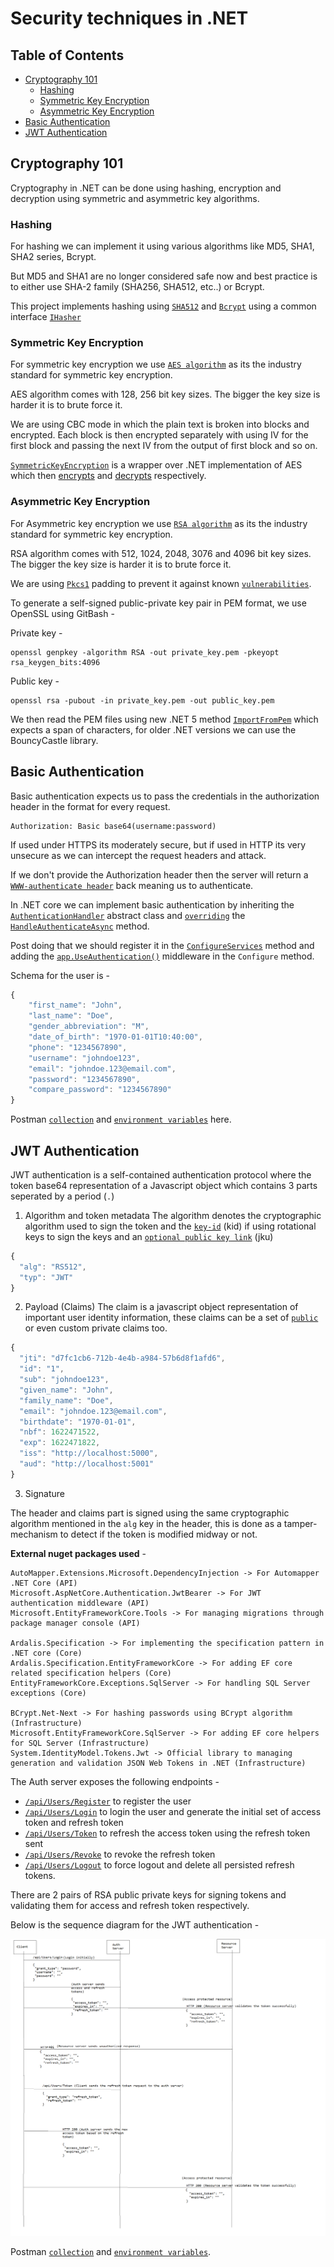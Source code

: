 # Security techniques in .NET

## Table of Contents  
- [Cryptography 101](#cryptography-101)
    - [Hashing](#hashing)
    - [Symmetric Key Encryption](#symmetric-key-encryption)
    - [Asymmetric Key Encryption](#Asymmetric-key-encryption)
- [Basic Authentication](#basic-authentication)
- [JWT Authentication](#jwt-authentication)

## Cryptography 101

Cryptography in .NET can be done using hashing, encryption and decryption using symmetric and asymmetric key algorithms.

### **Hashing**

For hashing we can implement it using various algorithms like MD5, SHA1, SHA2 series, Bcrypt.

But MD5 and SHA1 are no longer considered safe now and best practice is to either use SHA-2 family (SHA256, SHA512, etc..) or Bcrypt.

This project implements hashing using [`SHA512`](./Hashing/Hashing/Models/ShaHasher.cs#L14-L25) and [`Bcrypt`](./Hashing/Hashing/Models/BcryptHasher.cs#L7-L13) using a common interface [`IHasher`](./Hashing/Hashing/Interfaces/IHasher.cs)

### **Symmetric Key Encryption**

For symmetric key encryption we use [`AES algorithm`](https://en.wikipedia.org/wiki/Advanced_Encryption_Standard) as its the industry standard for symmetric key encryption.

AES algorithm comes with 128, 256 bit key sizes. The bigger the key size is harder it is to brute force it.

We are using CBC mode in which the plain text is broken into blocks 
and encrypted. Each block is then encrypted separately with using IV for the first block and passing the next IV from the output of first block and so on.

[`SymmetricKeyEncryption`](./SymmetricKeyEncryption/SymmetricKeyEncryption/SymmetricKeyEncryption.cs) is a wrapper over .NET implementation of AES which then [encrypts](./SymmetricKeyEncryption/SymmetricKeyEncryption/SymmetricKeyEncryption.cs#L35-L42) and [decrypts](./SymmetricKeyEncryption/SymmetricKeyEncryption/SymmetricKeyEncryption.cs#L26-L33) respectively.

### **Asymmetric Key Encryption**

For Asymmetric key encryption we use [`RSA algorithm`](https://en.wikipedia.org/wiki/RSA_(cryptosystem)) as its the industry standard for symmetric key encryption.

RSA algorithm comes with 512, 1024, 2048, 3076 and 4096 bit key sizes. The bigger the key size is harder it is to brute force it.

We are using [`Pkcs1`](https://en.wikipedia.org/wiki/PKCS1) padding to prevent it against known [`vulnerabilities`](https://en.wikipedia.org/wiki/RSA_(cryptosystem)#Attacks_against_plain_RSA).

To generate a self-signed public-private key pair in PEM format, we use OpenSSL using GitBash -

Private key -
```shell
openssl genpkey -algorithm RSA -out private_key.pem -pkeyopt rsa_keygen_bits:4096
```

Public key -
```
openssl rsa -pubout -in private_key.pem -out public_key.pem
```

We then read the PEM files using new .NET 5 method [`ImportFromPem`](https://docs.microsoft.com/en-us/dotnet/api/system.security.cryptography.rsa.importfrompem) which expects a span of characters, for older .NET versions we can use the BouncyCastle library.

## Basic Authentication

Basic authentication expects us to pass the credentials in the authorization header in the format for every request.

```shell
Authorization: Basic base64(username:password)
```

If used under HTTPS its moderately secure, but if used in HTTP its very unsecure as we can intercept the request headers and attack.

If we don't provide the Authorization header then the server will return a [`WWW-authenticate header`](https://developer.mozilla.org/en-US/docs/Web/HTTP/Headers/WWW-Authenticate) back meaning us to authenticate.

In .NET core we can implement basic authentication by inheriting the [`AuthenticationHandler`](https://docs.microsoft.com/en-us/dotnet/api/microsoft.aspnetcore.authentication.authenticationhandler-1?view=aspnetcore-5.0) abstract class and [`overriding`](./BasicAuthentication/src/Api/Authentication/BasicAuthenticationHandler.cs#L39-L84) the [`HandleAuthenticateAsync`](https://docs.microsoft.com/en-us/dotnet/api/microsoft.aspnetcore.authentication.authenticationhandler-1.handleauthenticateasync?view=aspnetcore-5.0#Microsoft_AspNetCore_Authentication_AuthenticationHandler_1_HandleAuthenticateAsync) method.

Post doing that we should register it in the [`ConfigureServices`](./BasicAuthentication/src/Api/Startup.cs#L41-L43) method and adding the [`app.UseAuthentication()`](./BasicAuthentication/src/Api/Startup.cs#L57) middleware in the `Configure` method.

Schema for the user is -
```javascript
{
    "first_name": "John",
    "last_name": "Doe",
    "gender_abbreviation": "M",
    "date_of_birth": "1970-01-01T10:40:00",
    "phone": "1234567890",
    "username": "johndoe123",
    "email": "johndoe.123@email.com",
    "password": "1234567890",
    "compare_password": "1234567890"
}
```

Postman [`collection`](https://www.getpostman.com/collections/fdc42ec10f878e04c258) and [`environment variables`](./BasicAuthentication/Local.postman_environment.json) here.

## JWT Authentication

JWT authentication is a self-contained authentication protocol where the token base64 representation of a Javascript object which contains 3 parts seperated by a period (`.`)

1. Algorithm and token metadata
The algorithm denotes the cryptographic algorithm used to sign the token and the [`key-id`](https://tools.ietf.org/html/rfc7515#section-4.1.4) (kid) if using rotational keys to sign the keys and an [`optional public key link`](https://datatracker.ietf.org/doc/html/rfc7515#section-4.1.2) (jku)

```javascript
{
  "alg": "RS512",
  "typ": "JWT"
}
```

2. Payload (Claims)
The claim is a javascript object representation of important user identity information, these claims can be a set of [`public`](https://datatracker.ietf.org/doc/html/rfc7519#section-4) or even custom private claims too.

```javascript
{
  "jti": "d7fc1cb6-712b-4e4b-a984-57b6d8f1afd6",
  "id": "1",
  "sub": "johndoe123",
  "given_name": "John",
  "family_name": "Doe",
  "email": "johndoe.123@email.com",
  "birthdate": "1970-01-01",
  "nbf": 1622471522,
  "exp": 1622471822,
  "iss": "http://localhost:5000",
  "aud": "http://localhost:5001"
}
```

3. Signature

The header and claims part is signed using the same cryptographic algorithm mentioned in the `alg` key in the header, this is done as a tamper-mechanism to detect if the token is modified midway or not.

**External nuget packages used** -
```shell
AutoMapper.Extensions.Microsoft.DependencyInjection -> For Automapper .NET Core (API)
Microsoft.AspNetCore.Authentication.JwtBearer -> For JWT authentication middleware (API)
Microsoft.EntityFrameworkCore.Tools -> For managing migrations through package manager console (API)

Ardalis.Specification -> For implementing the specification pattern in .NET core (Core)
Ardalis.Specification.EntityFrameworkCore -> For adding EF core related specification helpers (Core)
EntityFrameworkCore.Exceptions.SqlServer -> For handling SQL Server exceptions (Core)

BCrypt.Net-Next -> For hashing passwords using BCrypt algorithm (Infrastructure)
Microsoft.EntityFrameworkCore.SqlServer -> For adding EF core helpers for SQL Server (Infrastructure)
System.IdentityModel.Tokens.Jwt -> Official library to managing generation and validation JSON Web Tokens in .NET (Infrastructure)
```

The Auth server exposes the following endpoints -
* [`/api/Users/Register`](./JWTAuthentication/auth_server/src/Api/Controllers/UsersController#L39-L52) to register the user
* [`/api/Users/Login`](./JWTAuthentication/auth_server/src/Api/Controllers/UsersController#L54-L75) to login the user and generate the initial set of access token and refresh token
* [`/api/Users/Token`](./JWTAuthentication/auth_server/src/Api/Controllers/UsersController#L77-L97) to refresh the access token using the refresh token sent
* [`/api/Users/Revoke`](./JWTAuthentication/auth_server/src/Api/Controllers/UsersController#L99-L112) to revoke the refresh token
* [`/api/Users/Logout`](./JWTAuthentication/auth_server/src/Api/Controllers/UsersController#L114-L126) to force logout and delete all persisted refresh tokens.

There are 2 pairs of RSA public private keys for signing tokens and validating them for access and refresh token respectively.

Below is the sequence diagram for the JWT authentication -

![Sequence diagram](./JWTAuthentication/JWTAuthenticationFlow.png)

Postman [`collection`](https://www.getpostman.com/collections/d07212e1e222e93cea38) and [`environment variables`](./JWTAuthentication/Local.postman_environment.json).
